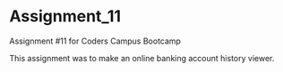 # Assignment_11

Assignment #11 for Coders Campus Bootcamp

This assignment was to make an online banking account history viewer.
